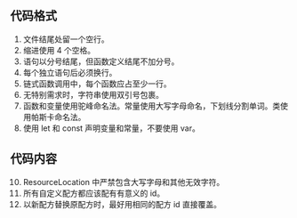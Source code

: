 ## 代码格式

1. 文件结尾处留一个空行。
2. 缩进使用 4 个空格。
3. 语句以分号结尾，但函数定义结尾不加分号。
4. 每个独立语句后必须换行。
5. 链式函数调用中，每个函数应占至少一行。
6. 无特别需求时，字符串使用双引号包裹。
7. 函数和变量使用驼峰命名法。常量使用大写字母命名，下划线分割单词。类使用帕斯卡命名法。
8. 使用 let 和 const 声明变量和常量，不要使用 var。

## 代码内容

10. ResourceLocation 中严禁包含大写字母和其他无效字符。
11. 所有自定义配方都应该配有有意义的 id。
12. 以新配方替换原配方时，最好用相同的配方 id 直接覆盖。
